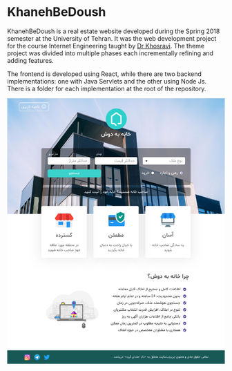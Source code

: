 # KhanehBeDoush

KhanehBeDoush is a real estate website developed during the Spring 2018 semester at the University of Tehran. It was the web development project for the course Internet Engineering taught by [Dr Khosravi](http://ece.ut.ac.ir/en/~r.khosravi). The theme project was divided into multiple phases each incrementally refining and adding features. 

The frontend is developed using React, while there are two backend implementations: one with Java Servlets and the other using Node Js. There is a folder for each implementation at the root of the repository.

![Alt text](homepage.png?raw=true "HomePage")
